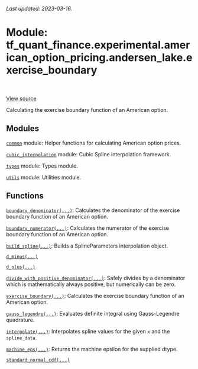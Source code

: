 <!--
This file is generated by a tool. Do not edit directly.
For open-source contributions the docs will be updated automatically.
-->

*Last updated: 2023-03-16.*

<div itemscope itemtype="http://developers.google.com/ReferenceObject">
<meta itemprop="name" content="tf_quant_finance.experimental.american_option_pricing.andersen_lake.exercise_boundary" />
<meta itemprop="path" content="Stable" />
</div>

# Module: tf_quant_finance.experimental.american_option_pricing.andersen_lake.exercise_boundary

<!-- Insert buttons and diff -->

<table class="tfo-notebook-buttons tfo-api" align="left">
</table>

<a target="_blank" href="https://github.com/paolodelia99/tf-quant-finance/blob/main/tf_quant_finance/experimental/american_option_pricing/exercise_boundary.py">View source</a>



Calculating the exercise boundary function of an American option.



## Modules

[`common`](../../../../tf_quant_finance/experimental/american_option_pricing/andersen_lake/common.md) module: Helper functions for calculating American option prices.

[`cubic_interpolation`](../../../../tf_quant_finance/experimental/american_option_pricing/andersen_lake/exercise_boundary/cubic_interpolation.md) module: Cubic Spline interpolation framework.

[`types`](../../../../tf_quant_finance/types.md) module: Types module.

[`utils`](../../../../tf_quant_finance/utils.md) module: Utilities module.

## Functions

[`boundary_denominator(...)`](../../../../tf_quant_finance/experimental/american_option_pricing/andersen_lake/exercise_boundary/boundary_denominator.md): Calculates the denominator of the exercise boundary function of an American option.

[`boundary_numerator(...)`](../../../../tf_quant_finance/experimental/american_option_pricing/andersen_lake/exercise_boundary/boundary_numerator.md): Calculates the numerator of the exercise boundary function of an American option.

[`build_spline(...)`](../../../../tf_quant_finance/math/interpolation/cubic/build_spline.md): Builds a SplineParameters interpolation object.

[`d_minus(...)`](../../../../tf_quant_finance/experimental/american_option_pricing/andersen_lake/d_minus.md)

[`d_plus(...)`](../../../../tf_quant_finance/experimental/american_option_pricing/andersen_lake/d_plus.md)

[`divide_with_positive_denominator(...)`](../../../../tf_quant_finance/experimental/american_option_pricing/andersen_lake/divide_with_positive_denominator.md): Safely divides by a denominator which is mathematically always positive, but numerically can be zero.

[`exercise_boundary(...)`](../../../../tf_quant_finance/experimental/american_option_pricing/andersen_lake/calculate_exercise_boundary.md): Calculates the exercise boundary function of an American option.

[`gauss_legendre(...)`](../../../../tf_quant_finance/math/integration/gauss_legendre.md): Evaluates definite integral using Gauss-Legendre quadrature.

[`interpolate(...)`](../../../../tf_quant_finance/math/interpolation/cubic/interpolate.md): Interpolates spline values for the given `x` and the `spline_data`.

[`machine_eps(...)`](../../../../tf_quant_finance/experimental/american_option_pricing/andersen_lake/machine_eps.md): Returns the machine epsilon for the supplied dtype.

[`standard_normal_cdf(...)`](../../../../tf_quant_finance/experimental/american_option_pricing/andersen_lake/standard_normal_cdf.md)

